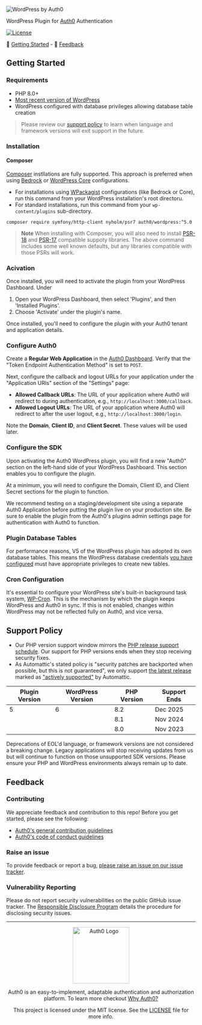 ![WordPress by Auth0](https://cdn.auth0.com/website/sdks/banners/wp-auth0-banner.png)

WordPress Plugin for [Auth0](https://auth0.com) Authentication

[![License](https://img.shields.io/packagist/l/auth0/auth0-php)](https://doge.mit-license.org/)

:rocket: [Getting Started](#getting-started) - :speech_balloon: [Feedback](#feedback)

## Getting Started

### Requirements

- PHP 8.0+
- [Most recent version of WordPress](https://wordpress.org/news/category/releases/)
- WordPress configured with database privileges allowing database table creation

> Please review our [support policy](#support-policy) to learn when language and framework versions will exit support in the future.

### Installation

<!-- // Disabled while we complete this distribution configuration
#### Release Package
Releases are available from the Github repository [github.com/auth0/wordpress/releases](https://github.com/auth0/wordpress/releases), packaged as ZIP archives. Every release has an accompanying signature file for verification, if desired.

<details>
<summary><b>Verify a release signature with OpenSSL (recommended)</b></summary>

1. Download the public siging key from this repository
2. Put the repository's public signing key, the release's ZIP archive, and the release's signature file (ending in `.sign`) in the same directory.
3. Run the following command, substituting `RELEASE` with the filename of the release you downloaded:

```bash
openssl dgst -verify signing.key.pub -keyform PEM -sha256 -signature RELEASE.zip.sign -binary RELEASE.zip
```

'Verified OK' should be returned. If this is not the case, do not proceed with the installation.
</details>

1. Open your WordPress Dashboard, then click 'Plugins', and then 'Add New'.
2. Find the 'Upload Plugin' function at the top of the page, and use it to upload the release package you downloaded.

> **Note** Alternatively, you can extract the release package to your WordPress installation's `wp-content/plugins` directory.
-->

#### Composer
[Composer](https://getcomposer.org/) instllations are fully supported. This approach is preferred when using [Bedrock](https://roots.io/bedrock/) or [WordPress Core](https://github.com/johnpbloch/wordpress-core-installer) configurations.

- For installations using [WPackagist](https://wpackagist.org/) configurations (like Bedrock or Core), run this command from your WordPress installation's root directoru.
- For standard installations, run this command from your `wp-content/plugins` sub-directory.

```
composer require symfony/http-client nyholm/psr7 auth0/wordpress:^5.0
```

> **Note**  When installing with Composer, you will also need to install [PSR-18](https://packagist.org/providers/psr/http-client-implementation) and [PSR-17](https://packagist.org/providers/psr/http-factory-implementation) compatible suppoty libraries. The above command includes some well known defaults, but any libraries compatible with those PSRs will work.


<!-- // Disabled while we complete this distribution configuration
#### WordPress Dashboard

Installation from your WordPress dashboard is also supported. This approach first installs a small setup script that will verify that your host environment is compatible. Afterward, the latest plugin release will be downloaded from the GitHub repository, have it's file signature verified, and ultimately installed.

- Open your WordPress Dashboard.
- Click 'Plugins", then 'Add New', and search for 'Auth0'.
- Choose 'Install Now' to install the plugin.
-->

### Acivation

Once installed, you will need to activate the plugin from your WordPress Dashboard. Under

1. Open your WordPress Dashboard, then select 'Plugins', and then 'Installed Plugins'.
2. Choose 'Activate' under the plugin's name.

Once installed, you'll need to configure the plugin with your Auth0 tenant and application details.

### Configure Auth0

Create a **Regular Web Application** in the [Auth0 Dashboard](https://manage.auth0.com/#/applications). Verify that the "Token Endpoint Authentication Method" is set to `POST`.

Next, configure the callback and logout URLs for your application under the "Application URIs" section of the "Settings" page:

- **Allowed Callback URLs**: The URL of your application where Auth0 will redirect to during authentication, e.g., `http://localhost:3000/callback`.
- **Allowed Logout URLs**: The URL of your application where Auth0 will redirect to after the user logout, e.g., `http://localhost:3000/login`.

Note the **Domain**, **Client ID**, and **Client Secret**. These values will be used later.

### Configure the SDK

Upon activating the Auth0 WordPress plugin, you will find a new "Auth0" section on the left-hand side of your WordPress Dashboard. This section enables you to configure the plugin.

At a minimum, you will need to configure the Domain, Client ID, and Client Secret sections for the plugin to function.

We recommend testing on a staging/development site using a separate Auth0 Application before putting the plugin live on your production site. Be sure to enable the plugin from the Auth0's plugins admin settings page for authentication with Auth0 to function.

### Plugin Database Tables

For performance reasons, V5 of the WordPress plugin has adopted its own database tables. This means the WordPress database credentials [you have configured](https://wordpress.org/support/article/creating-database-for-wordpress/) must have appropriate privileges to create new tables.

### Cron Configuration

It's essential to configure your WordPress site's built-in background task system, [WP-Cron](https://developer.wordpress.org/plugins/cron/). This is the mechanism by which the plugin keeps WordPress and Auth0 in sync. If this is not enabled, changes within WordPress may not be reflected fully on Auth0, and vice versa.

## Support Policy

- Our PHP version support window mirrors the [PHP release support schedule](https://www.php.net/supported-versions.php). Our support for PHP versions ends when they stop receiving security fixes.
- As Automattic's stated policy is "security patches are backported when possible, but this is not guaranteed", we only support [the latest release](https://wordpress.org/news/category/releases/) marked as ["actively supported"](https://endoflife.date/wordpress) by Automattic.

| Plugin Version | WordPress Version | PHP Version | Support Ends |
| -------------- | ----------------- | ----------- | ------------ |
| 5              | 6                 | 8.2         | Dec 2025     |
|                |                   | 8.1         | Nov 2024     |
|                |                   | 8.0         | Nov 2023     |

Deprecations of EOL'd language, or framework versions are not considered a breaking change. Legacy applications will stop receiving updates from us but will continue to function on those unsupported SDK versions. Please ensure your PHP and WordPress environments always remain up to date.

## Feedback

### Contributing

We appreciate feedback and contribution to this repo! Before you get started, please see the following:

- [Auth0's general contribution guidelines](https://github.com/auth0/open-source-template/blob/master/GENERAL-CONTRIBUTING.md)
- [Auth0's code of conduct guidelines](https://github.com/auth0/open-source-template/blob/master/CODE-OF-CONDUCT.md)

### Raise an issue

To provide feedback or report a bug, [please raise an issue on our issue tracker](https://github.com/auth0/wp-auth0/issues).

### Vulnerability Reporting

Please do not report security vulnerabilities on the public GitHub issue tracker. The [Responsible Disclosure Program](https://auth0.com/whitehat) details the procedure for disclosing security issues.

---

<p align="center">
  <picture>
    <source media="(prefers-color-scheme: light)" srcset="https://cdn.auth0.com/website/sdks/logos/auth0_light_mode.png" width="150">
    <source media="(prefers-color-scheme: dark)" srcset="https://cdn.auth0.com/website/sdks/logos/auth0_dark_mode.png" width="150">
    <img alt="Auth0 Logo" src="https://cdn.auth0.com/website/sdks/logos/auth0_light_mode.png" width="150">
  </picture>
</p>

<p align="center">Auth0 is an easy-to-implement, adaptable authentication and authorization platform. To learn more checkout <a href="https://auth0.com/why-auth0">Why Auth0?</a></p>

<p align="center">This project is licensed under the MIT license. See the <a href="./LICENSE"> LICENSE</a> file for more info.</p>
